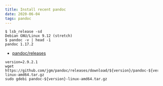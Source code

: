 ```yaml
---
title: Install recent pandoc
date: 2020-06-04
tags: pandoc
---
```


```console
$ lsb_release -sd
Debian GNU/Linux 9.12 (stretch)
$ pandoc -v | head -1
pandoc 1.17.2
```

- [pandoc/releases][]

```
version=2.9.2.1
wget https://github.com/jgm/pandoc/releases/download/${version}/pandoc-${version}-linux-amd64.tar.gz
sudo gdebi pandoc-${version}-linux-amd64.tar.gz
```

[pandoc/releases]:
	https://github.com/jgm/pandoc/releases "github.com"
